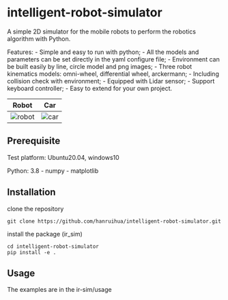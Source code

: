 # intelligent-robot-simulator

A simple 2D simulator for the mobile robots to perform the robotics algorithm with Python.  

Features:
    - Simple and easy to run with python;
    - All the models and parameters can be set directly in the yaml configure file;
    - Environment can be built easily by line, circle model and png images;
    - Three robot kinematics models: omni-wheel, differential wheel, arckermann;
    - Including collision check with environment;
    - Equipped with Lidar sensor;
    - Support keyboard controller;
    - Easy to extend for your own project.

Robot             |  Car
:-------------------------:|:-------------------------:
![robot](https://github.com/hanruihua/intelligent-robot-simulator/blob/main/ir_sim/usage/13assemblage/gif/robot.gif)  |  ![car](https://github.com/hanruihua/intelligent-robot-simulator/blob/main/ir_sim/usage/13assemblage/gif/car.gif)

## Prerequisite

Test platform: Ubuntu20.04, windows10

Python: 3.8
    - numpy
    - matplotlib
    
## Installation

clone the repository

```
git clone https://github.com/hanruihua/intelligent-robot-simulator.git
```

install the package (ir_sim)

```
cd intelligent-robot-simulator
pip install -e .
```

## Usage

The examples are in the ir-sim/usage

